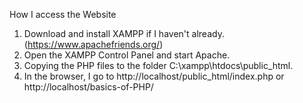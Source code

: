 How I access the Website

1. Download and install XAMPP if I haven't already. (https://www.apachefriends.org/)
2. Open the XAMPP Control Panel and start Apache.
3. Copying the PHP files to the folder C:\xampp\htdocs\public_html.
4. In the browser, I go to http://localhost/public_html/index.php or http://localhost/basics-of-PHP/
